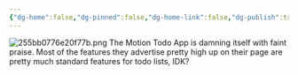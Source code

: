 ```yaml
---
{"dg-home":false,"dg-pinned":false,"dg-home-link":false,"dg-publish":true,"tags":["dgblip"],"disabled rules":["yaml-title","yaml-title-alias","file-name-heading"],"title":"philipp on mastodon @ 2024-06-28","created-date":"2024-06-28T09:04:37","id":112693443100950660,"updated-date":"2025-05-02T08:50:44","dg-path":"blips/112693443100950650.md","permalink":"/blips/112693443100950650/","dgPassFrontmatter":true}
---
```



![255bb0776e20f77b.png](/img/user/attachments/255bb0776e20f77b.png)
The Motion Todo App is damning itself with faint praise.  Most of the features they advertise pretty high up on their page are pretty much standard features for todo lists, IDK?



